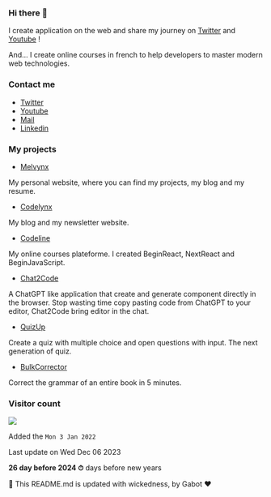 ### Hi there 👋

I create application on the web and share my journey on [Twitter](https://twitter.com/melvynxdev) and [Youtube](https://www.youtube.com/channel/UC5HDIVwuqoIuKKw-WbQ4CvA) !

And... I create online courses in french to help developers to master modern web technologies.

### Contact me

* [Twitter](https://twitter.com/melvynxdev)
* [Youtube](https://www.youtube.com/channel/UC5HDIVwuqoIuKKw-WbQ4CvA)
* [Mail](mailto:contact@melvynx.com)
* [Linkedin](https://www.linkedin.com/in/melvyn-malherbe/)

### My projects

* [Melvynx](https://melvynx.com)

My personal website, where you can find my projects, my blog and my resume.

* [Codelynx](https://codelynx.dev)

My blog and my newsletter website.

* [Codeline](https://app.codelynx.dev)

My online courses plateforme. I created BeginReact, NextReact and BeginJavaScript.

* [Chat2Code](https://chat2code.dev)

A ChatGPT like application that create and generate component directly in the browser. Stop wasting time copy pasting code from ChatGPT to your editor, Chat2Code bring editor in the chat.

* [QuizUp](https://quizup.app)

Create a quiz with multiple choice and open questions with input. The next generation of quiz.

* [BulkCorrector](https://bulkcorrector.com)

Correct the grammar of an entire book in 5 minutes.

### Visitor count

<img src="https://profile-counter.glitch.me/Melvynx/count.svg" />

Added the `Mon 3 Jan 2022`

Last update on Wed Dec 06 2023

**26 day before 2024 ⏱** days before new years

🤖 This README.md is updated with wickedness, by Gabot ❤️
